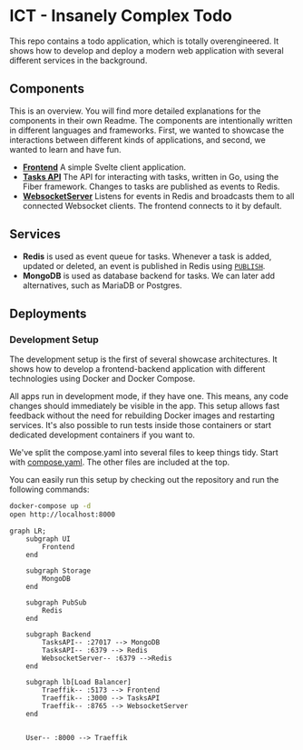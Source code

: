 # ICT - Insanely Complex Todo

This repo contains a todo application, which is totally overengineered. It shows how to develop
and deploy a modern web application with several different services in the background.

## Components

This is an overview. You will find more detailed explanations for the components in their own Readme. The components are intentionally written in different languages and frameworks. First, we wanted to showcase the interactions between different kinds of applications, and second, we wanted to learn and have fun.

- **[Frontend](./frontend/)** A simple Svelte client application.
- **[Tasks API](./backend/tasks/)** The API for interacting with tasks, written in Go, using the Fiber framework. Changes to tasks are published as events to Redis.
- **[WebsocketServer](./backend/websocket-server/)** Listens for events in Redis and broadcasts them to all connected Websocket clients. The frontend connects to it by default.

## Services

- **Redis** is used as event queue for tasks. Whenever a task is added, updated or deleted, an event is published in Redis using [`PUBLISH`](https://redis.io/docs/latest/commands/publish/).
- **MongoDB** is used as database backend for tasks. We can later add alternatives, such as MariaDB or Postgres.

## Deployments

### Development Setup

The development setup is the first of several showcase architectures. It shows how to develop a frontend-backend application with different technologies using Docker and Docker Compose.

All apps run in development mode, if they have one. This means, any code changes should immediately be visible in the app. This setup allows fast feedback without the need for rebuilding Docker images and restarting services. It's also possible to run tests inside those containers or start dedicated development containers if you want to.

We've split the compose.yaml into several files to keep things tidy. Start with [compose.yaml](./compose.yaml). The other files are included at the top.

You can easily run this setup by checking out the repository and run the following commands:

```sh
docker-compose up -d
open http://localhost:8000
```

```mermaid
graph LR;
    subgraph UI
        Frontend
    end

    subgraph Storage
        MongoDB
    end

    subgraph PubSub
        Redis
    end

    subgraph Backend
        TasksAPI-- :27017 --> MongoDB
        TasksAPI-- :6379 --> Redis
        WebsocketServer-- :6379 -->Redis
    end

    subgraph lb[Load Balancer]
        Traeffik-- :5173 --> Frontend
        Traeffik-- :3000 --> TasksAPI
        Traeffik-- :8765 --> WebsocketServer
    end


    User-- :8000 --> Traeffik
```
